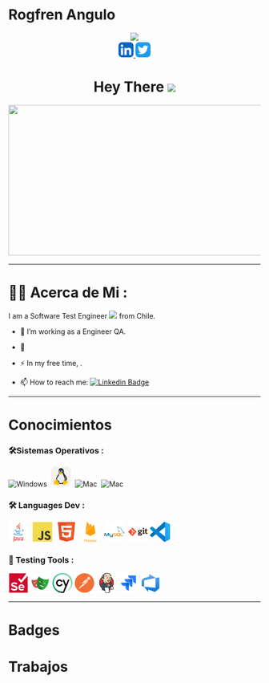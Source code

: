# Rogfren Angulo


<div id="header" align="center">
     <img src="https://tenor.com/es/view/test-light-different-colors-animated-text-neon-gif-17511612.gif" width="400"/>
  <div id="badges">
    <a href="https://www.linkedin.com/in/rogfren-angulo/">
      <img src="https://github.com/tandpfun/skill-icons/blob/main/icons/LinkedIn.svg" width="30px"/>
    </a>
    <a href="https://twitter.com/rogfrena">
      <img src="https://github.com/tandpfun/skill-icons/blob/main/icons/Twitter.svg" width="30px"/>
    </a>
  </div>
  
  <h1>
  Hey There
  <img src="https://media.giphy.com/media/hvRJCLFzcasrR4ia7z/giphy.gif" width="30px"/>
  </h1>
</div>
<div align="center">
  <img src="https://media0.giphy.com/media/v1.Y2lkPTc5MGI3NjExZzc4bDhwOHBzbDZuaXVuMjB2YWdpaDZqbnU0YzNqZGtncmVvMTYyeiZlcD12MV9pbnRlcm5hbF9naWZfYnlfaWQmY3Q9Zw/YyKPbc5OOTSQE/giphy.gif" width="600" height="300"/>
</div>

---
# :man_technologist: Acerca de Mi :
I am a Software Test Engineer <img src="https://media.giphy.com/media/WUlplcMpOCEmTGBtBW/giphy.gif" width="30"> from Chile.
- :telescope: I’m working as a Engineer QA.

- :seedling:

- :zap: In my free time, .

- :mailbox: How to reach me: [![Linkedin Badge](https://img.shields.io/badge/LinkedIn-blue?style=for-the-badge&logo=linkedin&logoColor=white)](https://www.linkedin.com/in/rogfren-angulo)

---
# Conocimientos
### :hammer_and_wrench:Sistemas Operativos :
<div>
     <img src="https://user-images.githubusercontent.com/25181517/186884150-05e9ff6d-340e-4802-9533-2c3f02363ee3.png" title="Windows" alt="Windows" width="40" height="40"/>&nbsp;
     <img src="https://github.com/tandpfun/skill-icons/blob/main/icons/Linux-Light.svg" title="linux" alt="linux" width="40" height="40"/>&nbsp;
     <img src="https://github.com/tandpfun/skill-icons/blob/main/icons/Apple-Light.svg" title="Mac" alt="Mac" width="40" height="40"/>&nbsp;
     <img src="https://github.com/tandpfun/skill-icons/blob/main/icons/Apple-Dark.svg" title="Mac" alt="Mac" width="40" height="40"/>&nbsp;
</div>

### :hammer_and_wrench: Languages Dev :
<div>
  <img src="https://github.com/devicons/devicon/blob/master/icons/java/java-original-wordmark.svg" title="Java" alt="Java" width="40" height="40"/>&nbsp;
  <img src="https://github.com/devicons/devicon/blob/master/icons/javascript/javascript-original.svg" title="JavaScript" alt="JavaScript" width="40" height="40"/>&nbsp;
  <img src="https://github.com/devicons/devicon/blob/master/icons/html5/html5-original.svg" title="HTML5" alt="HTML" width="40" height="40"/>&nbsp;
  <img src="https://github.com/devicons/devicon/blob/master/icons/firebase/firebase-plain-wordmark.svg" title="Firebase" alt="Firebase" width="40" height="40"/>&nbsp;
  <img src="https://github.com/devicons/devicon/blob/master/icons/mysql/mysql-original-wordmark.svg" title="MySQL"  alt="MySQL" width="40" height="40"/>&nbsp;
  <img src="https://github.com/devicons/devicon/blob/master/icons/git/git-original-wordmark.svg" title="Git" **alt="Git" width="40" height="40"/>
  <img src="https://github.com/devicons/devicon/blob/master/icons/vscode/vscode-original.svg" title="VsCode" **alt="Vscode" width="40" height="40"/>
 </div>

### 🐞 Testing Tools :
<div>
  <img src="https://github.com/devicons/devicon/blob/master/icons/selenium/selenium-original.svg" title="Selenium" **alt="Selenium" width="40" height="40"/>
  <img src="https://github.com/devicons/devicon/blob/master/icons/playwright/playwright-original.svg" title="Playwright" **alt="Selenium" width="40" height="40"/>
  <img src="https://github.com/devicons/devicon/blob/master/icons/cypressio/cypressio-original.svg" title="CypressIO" **alt="CypressIO" width="40" height="40"/>
   <img src="https://github.com/devicons/devicon/blob/master/icons/postman/postman-original.svg" title="Postman" **alt="Postman" width="40" height="40"/>
  <img src="https://github.com/devicons/devicon/blob/master/icons/jenkins/jenkins-original.svg" title="Jenkins" **alt="Jenkins" width="40" height="40"/>
  <img src="https://github.com/devicons/devicon/blob/master/icons/jira/jira-original.svg" title="Jira" **alt="Jira" width="40" height="40"/>
  <img src="https://github.com/devicons/devicon/blob/master/icons/azuredevops/azuredevops-original.svg" title="Azure DevOps" **alt="Azure DevOps" width="40" height="40"/>

</div>

---

# Badges


# Trabajos

